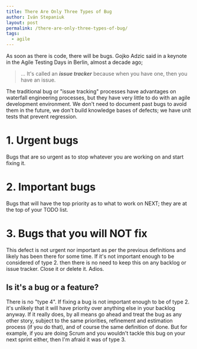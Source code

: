 ```yaml
---
title: There Are Only Three Types of Bug 
author: Iván Stepaniuk
layout: post
permalink: /there-are-only-three-types-of-bug/
tags:
  - agile
---
```


As soon as there is code, there will be bugs. Gojko Adzic said in a keynote in the Agile Testing Days in Berlin, almost
a decade ago;
> ... It's called an ***issue tracker*** because when you have one, then you have an issue. 

The traditional bug or "issue tracking" processes have advantages on waterfall engineering processes, but 
they have very little to do with an agile development environment. We don't need to document past bugs to avoid 
them in the future, we don't build knowledge bases of defects; we have unit tests that prevent regression.


# 1. Urgent bugs
Bugs that are so urgent as to stop whatever you are working on and start fixing it.

# 2. Important bugs
Bugs that will have the top priority as to what to work on NEXT; they are at the top of your TODO list.

# 3. Bugs that you will NOT fix
This defect is not urgent nor important as per the previous definitions and likely has been there for some time. 
If it's not important enough to be considered of type 2. then there is no need to keep this on any backlog or 
issue tracker. Close it or delete it. Adios.  

## Is it's a bug or a feature?
There is no "type 4". If fixing a bug is not important enough to be of type 2. it's unlikely that it will 
have priority over anything else in your backlog anyway. If it really does, by all means go ahead and treat the bug
as any other story, subject to the same priorities, refinement and estimation process (if you do that),
and of course the same definition of done. But for example, if you are doing Scrum and you wouldn't tackle this bug 
on your next sprint either, then I'm afraid it was of type 3.
